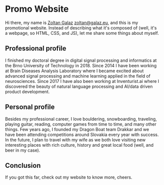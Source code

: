 # Promo Website
Hi there, my name is [Zoltan Galaz](http://zoltan.galaz.eu/) <zoltan@galaz.eu>, and this is my promotional website. 
Instead of describing what it's composed of (well, it's a webpage, so HTML, CSS, and JS), let me share some things 
about myself.

## Professional profile
I finished my doctoral degree in digital signal processing and informatics at the Brno University of Technology in 2018. 
Since 2014 I have been working at Brain Diseases Analysis Laboratory where I became excited about advanced signal 
processing and machine learning applied in the field of neurosciences. Since 2017 I have also been working at 
Inventurist.ai where I discovered the beauty of natural language processing and AI/data driven product development.

## Personal profile
Besides my professional career, I love bouldering, snowboarding, traveling, playing guitar, reading, computer games from 
time to time, and many other things. Few years ago, I founded my Dragon Boat team Drakkar and we have been attending 
competitions around Slovakia every year with success. In the future, I plan to travel with my wife as we both love 
visiting new interesting places with rich culture, history and great local food (well, and beer in my case).

## Conclusion
If you got this far, check out my website to know more, cheers.